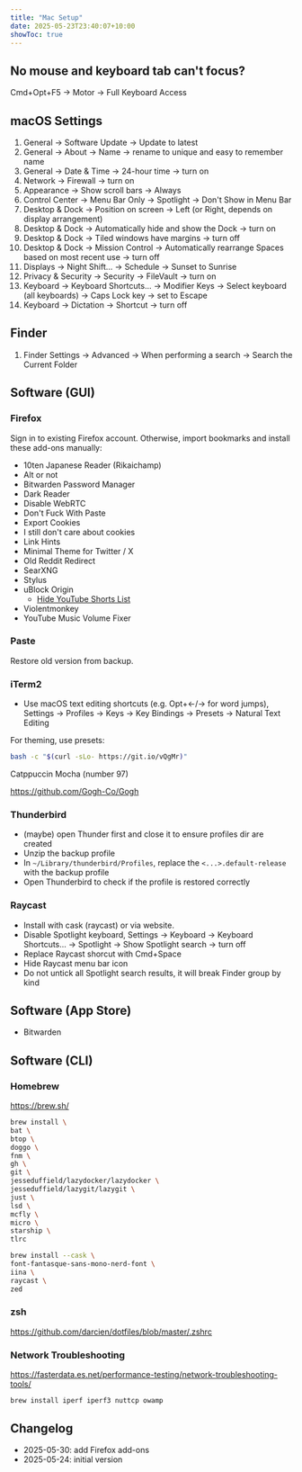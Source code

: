 ```yaml
---
title: "Mac Setup"
date: 2025-05-23T23:40:07+10:00
showToc: true
---
```


## No mouse and keyboard tab can't focus?

Cmd+Opt+F5 -> Motor -> Full Keyboard Access

## macOS Settings

1. General -> Software Update -> Update to latest
2. General -> About -> Name -> rename to unique and easy to remember name
3. General -> Date & Time -> 24-hour time -> turn on
4. Network -> Firewall -> turn on
5. Appearance -> Show scroll bars -> Always
6. Control Center -> Menu Bar Only -> Spotlight -> Don't Show in Menu Bar
7. Desktop & Dock -> Position on screen -> Left (or Right, depends on display arrangement)
8. Desktop & Dock -> Automatically hide and show the Dock -> turn on
9. Desktop & Dock -> Tiled windows have margins -> turn off
10. Desktop & Dock -> Mission Control -> Automatically rearrange Spaces based on most recent use -> turn off
11. Displays -> Night Shift... -> Schedule -> Sunset to Sunrise
12. Privacy & Security -> Security -> FileVault -> turn on
13. Keyboard -> Keyboard Shortcuts... -> Modifier Keys -> Select keyboard (all keyboards) -> Caps Lock key -> set to Escape
14. Keyboard -> Dictation -> Shortcut -> turn off

## Finder

1. Finder Settings -> Advanced -> When performing a search -> Search the Current Folder

## Software (GUI)

### Firefox

Sign in to existing Firefox account.
Otherwise, import bookmarks and install these add-ons manually:

- 10ten Japanese Reader (Rikaichamp)
- Alt or not
- Bitwarden Password Manager
- Dark Reader
- Disable WebRTC
- Don't Fuck With Paste
- Export Cookies
- I still don't care about cookies
- Link Hints
- Minimal Theme for Twitter / X
- Old Reddit Redirect
- SearXNG
- Stylus
- uBlock Origin
  - [Hide YouTube Shorts List](https://github.com/gijsdev/ublock-hide-yt-shorts)
- Violentmonkey
- YouTube Music Volume Fixer

### Paste

Restore old version from backup.

### iTerm2

- Use macOS text editing shortcuts (e.g. Opt+<-/-> for word jumps), Settings -> Profiles -> Keys -> Key Bindings -> Presets -> Natural Text Editing

For theming, use presets:

```bash
bash -c "$(curl -sLo- https://git.io/vQgMr)"
```
Catppuccin Mocha (number 97)

https://github.com/Gogh-Co/Gogh

### Thunderbird

- (maybe) open Thunder first and close it to ensure profiles dir are created
- Unzip the backup profile
- In `~/Library/thunderbird/Profiles`, replace the `<...>.default-release` with the backup profile
- Open Thunderbird to check if the profile is restored correctly

### Raycast

- Install with cask (raycast) or via website.
- Disable Spotlight keyboard, Settings -> Keyboard -> Keyboard Shortcuts... -> Spotlight -> Show Spotlight search -> turn off
- Replace Raycast shorcut with Cmd+Space
- Hide Raycast menu bar icon
- Do not untick all Spotlight search results, it will break Finder group by kind

## Software (App Store)

- Bitwarden

## Software (CLI)

### Homebrew

https://brew.sh/

```bash
brew install \
bat \
btop \
doggo \
fnm \
gh \
git \
jesseduffield/lazydocker/lazydocker \
jesseduffield/lazygit/lazygit \
just \
lsd \
mcfly \
micro \
starship \
tlrc
```

```bash
brew install --cask \
font-fantasque-sans-mono-nerd-font \
iina \
raycast \
zed
```

### zsh

https://github.com/darcien/dotfiles/blob/master/.zshrc

### Network Troubleshooting

https://fasterdata.es.net/performance-testing/network-troubleshooting-tools/

```
brew install iperf iperf3 nuttcp owamp
```

## Changelog

- 2025-05-30: add Firefox add-ons
- 2025-05-24: initial version
